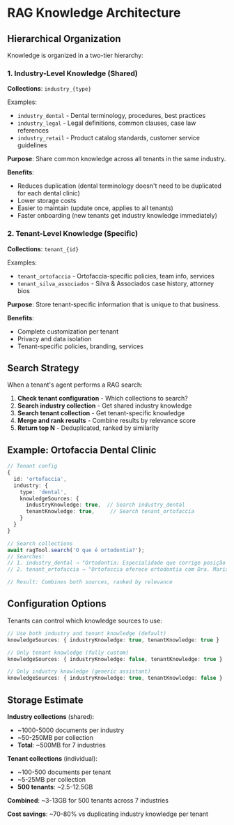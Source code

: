 # RAG Knowledge Architecture

## Hierarchical Organization

Knowledge is organized in a two-tier hierarchy:

### 1. Industry-Level Knowledge (Shared)

**Collections**: `industry_{type}`

Examples:

- `industry_dental` - Dental terminology, procedures, best practices
- `industry_legal` - Legal definitions, common clauses, case law references
- `industry_retail` - Product catalog standards, customer service guidelines

**Purpose**: Share common knowledge across all tenants in the same industry.

**Benefits**:

- Reduces duplication (dental terminology doesn't need to be duplicated for each dental clinic)
- Lower storage costs
- Easier to maintain (update once, applies to all tenants)
- Faster onboarding (new tenants get industry knowledge immediately)

### 2. Tenant-Level Knowledge (Specific)

**Collections**: `tenant_{id}`

Examples:

- `tenant_ortofaccia` - Ortofaccia-specific policies, team info, services
- `tenant_silva_associados` - Silva & Associados case history, attorney bios

**Purpose**: Store tenant-specific information that is unique to that business.

**Benefits**:

- Complete customization per tenant
- Privacy and data isolation
- Tenant-specific policies, branding, services

## Search Strategy

When a tenant's agent performs a RAG search:

1. **Check tenant configuration** - Which collections to search?
2. **Search industry collection** - Get shared industry knowledge
3. **Search tenant collection** - Get tenant-specific knowledge
4. **Merge and rank results** - Combine results by relevance score
5. **Return top N** - Deduplicated, ranked by similarity

## Example: Ortofaccia Dental Clinic

```typescript
// Tenant config
{
  id: 'ortofaccia',
  industry: {
    type: 'dental',
    knowledgeSources: {
      industryKnowledge: true,  // Search industry_dental
      tenantKnowledge: true,     // Search tenant_ortofaccia
    }
  }
}

// Search collections
await ragTool.search('O que é ortodontia?');
// Searches:
// 1. industry_dental → "Ortodontia: Especialidade que corrige posição dos dentes..."
// 2. tenant_ortofaccia → "Ortofaccia oferece ortodontia com Dra. Maria Julia..."

// Result: Combines both sources, ranked by relevance
```

## Configuration Options

Tenants can control which knowledge sources to use:

```typescript
// Use both industry and tenant knowledge (default)
knowledgeSources: { industryKnowledge: true, tenantKnowledge: true }

// Only tenant knowledge (fully custom)
knowledgeSources: { industryKnowledge: false, tenantKnowledge: true }

// Only industry knowledge (generic assistant)
knowledgeSources: { industryKnowledge: true, tenantKnowledge: false }
```

## Storage Estimate

**Industry collections** (shared):

- ~1000-5000 documents per industry
- ~50-250MB per collection
- **Total**: ~500MB for 7 industries

**Tenant collections** (individual):

- ~100-500 documents per tenant
- ~5-25MB per collection
- **500 tenants**: ~2.5-12.5GB

**Combined**: ~3-13GB for 500 tenants across 7 industries

**Cost savings**: ~70-80% vs duplicating industry knowledge per tenant
